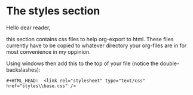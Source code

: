 The styles section
==================

Hello dear reader,

this section contains css files to help org-export to html.
These files currently have to be copied to whatever directory your org-files are in for most
convenience in my oppinion.

Using windows then add this to the top of your file (notice the double-backslashes):

    #+HTML_HEAD:  <link rel="stylesheet" type="text/css" href="styles\\base.css" />
